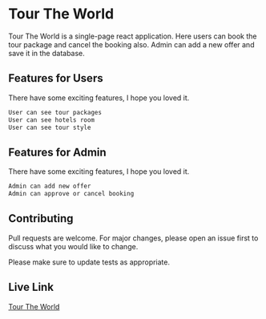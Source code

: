 # Tour The World

Tour The World is a single-page react application. Here users can book the tour package and cancel the booking also. Admin can add a new offer and save it in the database.

## Features for Users

There have some exciting features, I hope you loved it.

```bash
User can see tour packages
User can see hotels room
User can see tour style 
```

## Features for Admin

There have some exciting features, I hope you loved it.

```bash
Admin can add new offer
Admin can approve or cancel booking  
```


## Contributing
Pull requests are welcome. For major changes, please open an issue first to discuss what you would like to change.

Please make sure to update tests as appropriate.

## Live Link
[Tour The World](https://tour-the-world.web.app/)